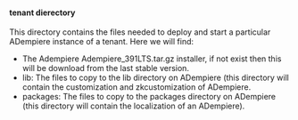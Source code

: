 #### tenant dierectory

This directory contains the files needed to deploy and start a particular ADempiere instance of a tenant.
Here we will find:
* The Adempiere Adempiere_391LTS.tar.gz installer,  if not exist then this will be download from the last stable version.
* lib: The files to copy to the lib directory on ADempiere (this directory will contain the customization and zkcustomization of ADempiere.
* packages: The files to copy to the packages directory on ADempiere (this directory will contain the localization of an ADempiere).